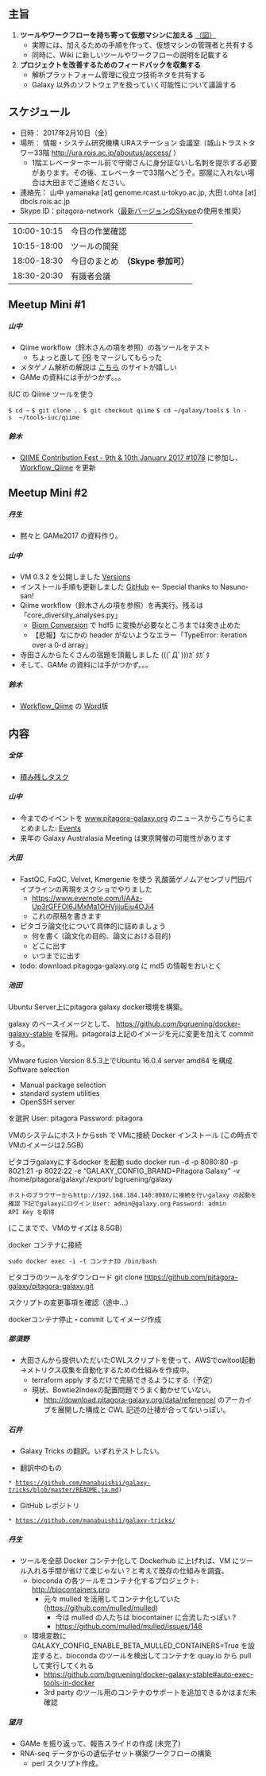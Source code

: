 
主旨
----

1.  **ツールやワークフローを持ち寄って仮想マシンに加える** [（図）](http://www.pitagora-galaxy.org/_/rsrc/1416890873801/about/about_overview.png)
    -   実際には、加えるための手順を作って、仮想マシンの管理者と共有する
    -   同時に、Wiki に新しいツールやワークフローの説明を記載する
2.  **プロジェクトを改善するためのフィードバックを収集する**
    -   解析プラットフォーム管理に役立つ技術ネタを共有する
    -   Galaxy 以外のソフトウェアを扱っていく可能性について議論する

スケジュール
------------

-   日時： 2017年2月10日（金）
-   場所： 情報・システム研究機構 URAステーション 会議室（城山トラストタワー33階 <http://ura.rois.ac.jp/aboutus/access/> ）
    -   1階エレベーターホール前で守衛さんに身分証ないし名刺を提示する必要があります。その後、エレベーターで33階へどうぞ。部屋に入れない場合は大田までご連絡ください。
-   連絡先： 山中 yamanaka \[at\] genome.rcast.u-tokyo.ac.jp, 大田 t.ohta \[at\] dbcls.rois.ac.jp
-   Skype ID：pitagora-network（[最新バージョンのSkype](http://www.skype.com/ja/)の使用を推奨）

|             |                                    |
|-------------|------------------------------------|
| 10:00-10:15 | 今日の作業確認                     |
| 10:15-18:00 | ツールの開発                       |
| 18:00-18:30 | 今日のまとめ　**（Skype 参加可）** |
| 18:30-20:30 | 有識者会議                         |

Meetup Mini \#1
---------------

##### 山中

-   Qiime workflow（鈴木さんの項を参照）の各ツールをテスト
    -   ちょっと直して [PR](https://github.com/galaxyproject/tools-iuc/pull/1105) をマージしてもらった
-   メタゲノム解析の解説は [こちら](http://crusade1096.web.fc2.com/katei.html#6) のサイトが嬉しい
-   GAMe の資料には手がつかず。。。

IUC の Qiime ツールを使う

`$ cd ~`
`$ git clone ..`
`$ git checkout qiime`
`$ cd ~/galaxy/tools`
`$ ln -s  ~/tools-iuc/qiime`

##### 鈴木

-   [QIIME Contribution Fest - 9th & 10th January 2017 \#1078](https://github.com/galaxyproject/tools-iuc/issues/1078) に参加し、 [Workflow_Qiime](/Workflow_Qiime "wikilink") を更新

Meetup Mini \#2
---------------

##### 丹生

-   黙々と GAMe2017 の資料作り。

##### 山中

-   VM 0.3.2 を公開しました [Versions](/Versions "wikilink")
-   インストール手順も更新しました [GitHub](https://github.com/pitagora-galaxy/install-0.3.2) &lt;-- Special thanks to Nasuno-san!
-   Qiime workflow（鈴木さんの項を参照）を再実行。残るは「core_diversity_analyses.py」
    -   [Biom Conversion](http://biom-format.org/documentation/biom_conversion.html) で hdf5 に変換が必要なところまでは突き止めた
    -   【悲報】なにかの header がないようなエラー「TypeError: iteration over a 0-d array」
-   寺田さんからたくさんの宿題を頂戴しました (((ﾟДﾟ)))ｶﾞﾀｶﾞﾀ
-   そして、GAMe の資料には手がつかず。。。

##### 鈴木

-   [Workflow_Qiime](/Workflow_Qiime "wikilink") の [Word](https://docs.google.com/document/d/1MfDtfGMN_qtQjJPqtJ_0OLV52F5-MQWdGlJOSM-4DSM/edit?usp=sharing)版

内容
----

##### 全体

-   [積み残しタスク](/積み残しタスク "wikilink")

##### 山中

-   今までのイベントを www.pitagora-galaxy.org のニュースからこちらにまとめました: [Events](/Events "wikilink")
-   来年の Galaxy Australasia Meeting は東京開催の可能性があります

##### 大田

-   FastQC, FaQC, Velvet, Kmergenie を使う 乳酸菌ゲノムアセンブリ門田パイプラインの再現をスクショでやりました
    -   <https://www.evernote.com/l/AAz-Up3rGFFOl6JMxMa1OHVjijuEju4OJi4>
    -   これの原稿を書きます
-   ピタゴラ論文化について具体的に詰めましょう
    -   何を書く (論文化の目的、論文における目的)
    -   どこに出す
    -   いつまでに出す
-   todo: download.pitagoga-galaxy.org に md5 の情報をおいとく

##### 池田

Ubuntu Server上にpitagora galaxy docker環境を構築。

galaxy のベースイメージとして、 <https://github.com/bgruening/docker-galaxy-stable> を採用。pitagoraは上記のイメージを元に変更を加えて commit する。

VMware fusion Version 8.5.3上でUbuntu 16.0.4 server amd64 を構成 Software selection

-   Manual package selection
-   standard system utilities
-   OpenSSH server

を選択 User: pitagora Password: pitagora

VMのシステムにホストからssh で VMに接続 Docker インストール (この時点でVMのイメージは2.5GB)

ピタゴラgalaxyにするdocker を起動 sudo docker run -d -p 8080:80 -p 8021:21 -p 8022:22 -e “GALAXY_CONFIG_BRAND=Pitagora Galaxy” -v /home/pitagora/galaxy/:/export/ bgruening/galaxy

`ホストのブラウザーからhttp://192.168.184.140:8080/に接続を行いgalaxy の起動を確認`
`下記でgalaxyにログイン`
`User: admin@galaxy.org`
`Password: admin`
`API Key を取得`

(ここまでで、VMのサイズは 8.5GB)

docker コンテナに接続

`sudo docker exec -i -t コンテナID /bin/bash`

ピタゴラのツールをダウンロード git clone <https://github.com/pitagora-galaxy/pitagora-galaxy.git>

スクリプトの変更事項を確認（途中...）

dockerコンテナ停止・commit してイメージ作成

##### 那須野

-   大田さんから提供いただいたCWLスクリプトを使って、AWSでcwltool起動→メトリクス収集を自動化するための仕組みを作成中。
    -   terraform apply するだけで完結できるようにする（予定）
    -   現状、Bowtie2Indexの配置問題でうまく動かせていない。
        -   <http://download.pitagora-galaxy.org/data/reference/> のアーカイブを展開した構成と CWL 記述の辻褄が合ってないっぽい。

##### 石井

-   Galaxy Tricks の翻訳。いずれテストしたい。

<!-- -->

-   翻訳中のもの

`* `[`https://github.com/manabuishii/galaxy-tricks/blob/master/README.ja.md`](https://github.com/manabuishii/galaxy-tricks/blob/master/README.ja.md)`)`

-   GitHub レポジトリ

`* `[`https://github.com/manabuishii/galaxy-tricks/`](https://github.com/manabuishii/galaxy-tricks/)

##### 丹生

-   ツールを全部 Docker コンテナ化して Dockerhub に上げれば、VM にツール入れる手間が省けて楽じゃない？と考えて既存の仕組みを調査。
    -   bioconda の各ツールをコンテナ化するプロジェクト: <http://biocontainers.pro>
        -   元々 mulled を活用してコンテナ化していた (https://github.com/mulled/mulled)
            -   今は mulled の人たちは biocontainer に合流したっぽい？
            -   <https://github.com/mulled/mulled/issues/146>
    -   環境変数に GALAXY_CONFIG_ENABLE_BETA_MULLED_CONTAINERS=True を設定すると、bioconda のツールを検出してコンテナを quay.io から pull して実行してくれる
        -   <https://github.com/bgruening/docker-galaxy-stable#auto-exec-tools-in-docker>
        -   3rd party のツール用のコンテナのサポートを追加できるかはまだ未確認

##### 望月

-   GAMe を振り返って、報告スライドの作成 (未完了)
-   RNA-seq データからの遺伝子セット構築ワークフローの構築
    -   perl スクリプト作成。
